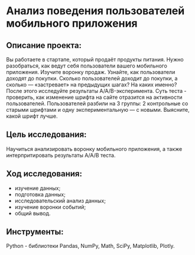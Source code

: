 # Анализ поведения пользователей мобильного приложения

## Описание проекта:
Вы работаете в стартапе, который продаёт продукты питания. Нужно разобраться, как ведут себя пользователи вашего мобильного приложения. Изучите воронку продаж. Узнайте, как пользователи доходят до покупки. Сколько пользователей доходит до покупки, а сколько — «застревает» на предыдущих шагах? На каких именно? После этого исследуйте результаты A/A/B-эксперимента. Суть теста - проверить, как изменение шрифта на сайте отразится на активности пользователей. Пользователей разбили на 3 группы: 2 контрольные со старыми шрифтами и одну экспериментальную — с новыми. Выясните, какой шрифт лучше.

## Цель исследования:
Научиться анализировать воронку мобильного приложения, а также интерпритировать результаты A/A/B теста.

## Ход исследования:
- изучение данных;
- подготовка данных;
- исследовательский анализ данных;
- изучение воронки событий;
- общий вывод.

## Инструменты:
Python - библиотеки Pandas, NumPy, Math, SciPy, Matplotlib, Plotly.

